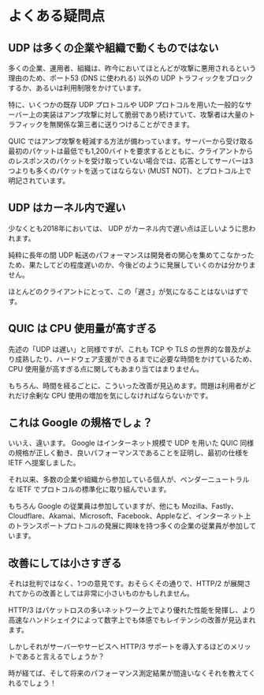 # よくある疑問点

## UDP は多くの企業や組織で動くものではない

多くの企業、運用者、組織は、昨今においてほとんどが攻撃に悪用されるという理由のため、ポート53 (DNS に使われる) 以外の UDP トラフィックをブロックするか、あるいは利用制限をかけています。

特に、いくつかの既存 UDP プロトコルや UDP プロトコルを用いた一般的なサーバー上の実装はアンプ攻撃に対して脆弱であり続けていて、攻撃者は大量のトラフィックを無関係な第三者に送りつけることができます。

QUIC ではアンプ攻撃を軽減する方法が備わっています。サーバーから受け取る最初のパケットは最低でも1,200バイトを要求するとともに、クライアントからのレスポンスのパケットを受け取っていない場合では、応答としてサーバーは3つよりも多くのパケットを送ってはならない (MUST NOT)、とプロトコル上で明記されています。

## UDP はカーネル内で遅い

少なくとも2018年においては、 UDP がカーネル内で遅い点は正しいように思われます。

純粋に長年の間 UDP 転送のパフォーマンスは開発者の関心を集めてこなかったため、果たしてどの程度遅いのか、今後どのように発展していくのかは分かりません。

ほとんどのクライアントにとって、この「遅さ」が気になることはないはずです。

## QUIC は CPU 使用量が高すぎる

先述の「UDP は遅い」と同様ですが、これも TCP や TLS の世界的な普及がより成熟したり、ハードウェア支援ができるまでに必要な時間をかけているため、CPU 使用量が高すぎる点に関してもあまり当てはまりません。

もちろん、時間を経るごとに、こういった改善が見込めます。問題は利用者がどれだけ余剰な CPU 使用の増加を気にしなければならないかです。

## これは Google の規格でしょ？

いいえ、違います。 Google はインターネット規模で UDP を用いた QUIC 同様の規格が正しく動き、良いパフォーマンスであることを証明し、最初の仕様を IETF へ提案しました。

それ以来、多数の企業や組織から参加している個人が、ベンダーニュートラル な IETF でプロトコルの標準化に取り組んでいます。

もちろん Google の従業員は参加していますが、他にも Mozilla、Fastly、Cloudflare、Akamai、Microsoft、Facebook、Appleなど、インターネット上のトランスポートプロトコルの発展に興味を持つ多くの企業の従業員が参加しています。

## 改善にしては小さすぎる

それは批判ではなく、1つの意見です。おそらくその通りで、HTTP/2 が展開されてからの改善としては非常に小さいものかもしれません。

HTTP/3 はパケットロスの多いネットワーク上でより優れた性能を発揮し、より高速なハンドシェイクによって数字上でも体感でもレイテンシの改善が見込まれます。

しかしそれがサーバーやサービスへ HTTP/3 サポートを導入するほどのメリットであると言えるでしょうか？

時が経てば、そして将来のパフォーマンス測定結果が間違いなくそれを教えてくれるでしょう！
